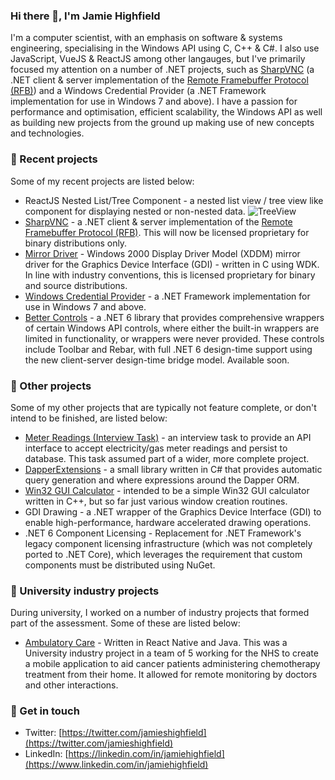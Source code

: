 ### Hi there 👋, I'm Jamie Highfield

I'm a computer scientist, with an emphasis on software & systems engineering, specialising in the Windows API using C, C++ & C#. I also use JavaScript, VueJS & ReactJS among other langauges, but I've primarily focused my attention on a number of .NET projects, such as [SharpVNC](https://github.com/sharpvnc/SharpVnc.Core) (a .NET client & server implementation of the [Remote Framebuffer Protocol (RFB)](https://tools.ietf.org/html/rfc6143)) and a Windows Credential Provider (a .NET Framework implementation for use in Windows 7 and above). I have a passion for performance and optimisation, efficient scalability, the Windows API as well as building new projects from the ground up making use of new concepts and technologies.

### :page_with_curl: Recent projects

Some of my recent projects are listed below:

- ReactJS Nested List/Tree Component - a nested list view / tree view like component for displaying nested or non-nested data.
![TreeView](https://user-images.githubusercontent.com/9104853/191047291-a19c5f56-493b-4f9a-9b46-347b91668643.png)
- [SharpVNC](https://www.sharpvnc.com) - a .NET client & server implementation of the [Remote Framebuffer Protocol (RFB)](https://tools.ietf.org/html/rfc6143). This will now be licensed proprietary for binary distributions only.
- [Mirror Driver](https://docs.microsoft.com/en-us/windows-hardware/drivers/display/mirror-drivers) - Windows 2000 Display Driver Model (XDDM) mirror driver for the Graphics Device Interface (GDI) - written in C using WDK. In line with industry conventions, this is licensed proprietary for binary and source distributions.
- [Windows Credential Provider](https://docs.microsoft.com/en-us/windows/win32/secauthn/credential-providers-in-windows) - a .NET Framework implementation for use in Windows 7 and above.
- [Better Controls](https://github.com/sharpvnc/BetterControls) - a .NET 6 library that provides comprehensive wrappers of certain Windows API controls, where either the built-in wrappers are limited in functionality, or wrappers were never provided. These controls include Toolbar and Rebar, with full .NET 6 design-time support using the new client-server design-time bridge model. Available soon.

### :page_with_curl: Other projects

Some of my other projects that are typically not feature complete, or don't intend to be finished, are listed below:

- [Meter Readings (Interview Task)](https://github.com/jamiehighfield/meterreadings) - an interview task to provide an API interface to accept electricity/gas meter readings and persist to database. This task assumed part of a wider, more complete project.
- [DapperExtensions](https://github.com/jamiehighfield/DapperExtensions) - a small library written in C# that provides automatic query generation and where expressions around the Dapper ORM.
- [Win32 GUI Calculator](https://github.com/jamiehighfield/Calculator) - intended to be a simple Win32 GUI calculator written in C++, but so far just various window creation routines.
- GDI Drawing - a .NET wrapper of the Graphics Device Interface (GDI) to enable high-performance, hardware accelerated drawing operations.
- .NET 6 Component Licensing - Replacement for .NET Framework's legacy component licensing infrastructure (which was not completely ported to .NET Core), which leverages the requirement that custom components must be distributed using NuGet.

### :school: University industry projects

During university, I worked on a number of industry projects that formed part of the assessment. Some of these are listed below:

- [Ambulatory Care](https://github.com/jamiehighfield/ambulatorycare-nhs) - Written in React Native and Java. This was a University industry project in a team of 5 working for the NHS to create a mobile application to aid cancer patients administering chemotherapy treatment from their home. It allowed for remote monitoring by doctors and other interactions.

### :speech_balloon: Get in touch

- Twitter: [https://twitter.com/jamieshighfield](https://twitter.com/jamieshighfield)
- LinkedIn: [https://linkedin.com/in/jamiehighfield](https://www.linkedin.com/in/jamiehighfield)
<!--
**jamiehighfield/jamiehighfield** is a ✨ _special_ ✨ repository because its `README.md` (this file) appears on your GitHub profile.

Here are some ideas to get you started:

- 🔭 I’m currently working on ...
- 🌱 I’m currently learning ...
- 👯 I’m looking to collaborate on ...
- 🤔 I’m looking for help with ...
- 💬 Ask me about ...
- 📫 How to reach me: ...
- 😄 Pronouns: ...
- ⚡ Fun fact: ...
-->
